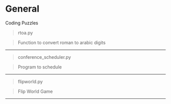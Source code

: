 # General
Coding Puzzles

> rtoa.py

> Function to convert roman to arabic digits
***

> conference_scheduler.py

> Program to schedule 
***

> flipworld.py

> Flip World Game
***

